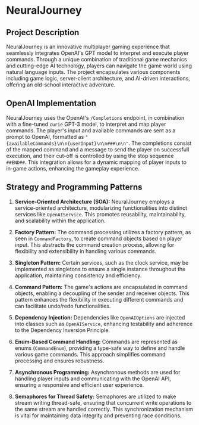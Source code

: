 # NeuralJourney

## Project Description

NeuralJourney is an innovative multiplayer gaming experience that seamlessly integrates OpenAI's GPT model to interpret and execute player commands. Through a unique combination of traditional game mechanics and cutting-edge AI technology, players can navigate the game world using natural language inputs. The project encapsulates various components including game logic, server-client architecture, and AI-driven interactions, offering an old-school interactive adventure.

## OpenAI Implementation

NeuralJourney uses the OpenAI's `/Completions` endpoint, in combination with a fine-tuned `curie` GPT-3 model, to interpret and map player commands. The player's input and available commands are sent as a prompt to OpenAI, formatted as `"{availableCommands}\n\n{userInput}\n\n###\n\n"`. The completions consist of the mapped command and a message to send the player on successfull execution, and their cut-off is controlled by using the stop sequence `##END##`. This integration allows for a dynamic mapping of player inputs to in-game actions, enhancing the gameplay experience.

## Strategy and Programming Patterns

1. **Service-Oriented Architecture (SOA):** NeuralJourney employs a service-oriented architecture, modularizing functionalities into distinct services like `OpenAIService`. This promotes reusability, maintainability, and scalability within the application.

2. **Factory Pattern:** The command processing utilizes a factory pattern, as seen in `CommandFactory`, to create command objects based on player input. This abstracts the command creation process, allowing for flexibility and extensibility in handling various commands.

3. **Singleton Pattern:** Certain services, such as the clock service, may be implemented as singletons to ensure a single instance throughout the application, maintaining consistency and efficiency.

4. **Command Pattern:** The game's actions are encapsulated in command objects, enabling a decoupling of the sender and receiver objects. This pattern enhances the flexibility in executing different commands and can facilitate undo/redo functionalities.

5. **Dependency Injection:** Dependencies like `OpenAIOptions` are injected into classes such as `OpenAIService`, enhancing testability and adherence to the Dependency Inversion Principle.

6. **Enum-Based Command Handling:** Commands are represented as enums (`CommandEnum`), providing a type-safe way to define and handle various game commands. This approach simplifies command processing and ensures robustness.

7. **Asynchronous Programming:** Asynchronous methods are used for handling player inputs and communicating with the OpenAI API, ensuring a responsive and efficient user experience.

8. **Semaphores for Thread Safety:** Semaphores are utilized to make stream writing thread-safe, ensuring that concurrent write operations to the same stream are handled correctly. This synchronization mechanism is vital for maintaining data integrity and preventing race conditions.
